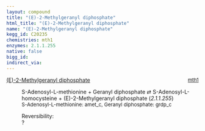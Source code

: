 ```yaml
---
layout: compound
title: "(E)-2-Methylgeranyl diphosphate"
html_title: "(E)-2-Methylgeranyl diphosphate"
name: "(E)-2-Methylgeranyl diphosphate"
kegg_id: C20235
chemistries: mth1
enzymes: 2.1.1.255
native: false
bigg_id: 
indirect_via: 
---
```

<dl><dt class='rs-product'><a href='/compounds/C20235' class='link-dark' data-bs-toggle='tooltip' data-bs-html='true' data-bs-title='KEGG: C20235'>(E)-2-Methylgeranyl diphosphate</a><span style='float: right; max-width: 40%'><a href='/chemistries/mth1' class='link-dark opacity-50' style='font-size: small; word-wrap: anywhere;'>mth1</a></span></dt><dd><p>S-Adenosyl-L-methionine + Geranyl diphosphate &#8644; S-Adenosyl-L-homocysteine + (E)-2-Methylgeranyl diphosphate (<i>2.1.1.255</i>)<br /><span style='font-size: small;'><span data-bs-toggle='tooltip' data-bs-html='true' data-bs-title='KEGG: C00019'>S-Adenosyl-L-methionine</span>: amet_c, <span data-bs-toggle='tooltip' data-bs-html='true' data-bs-title='KEGG: C00341'>Geranyl diphosphate</span>: grdp_c</span><br /><div class="reversibility_info">Reversibility: <div class="progress"><div class="progress-bar bg-light" role="progressbar" style="width: 100%" aria-valuenow="0" aria-valuemin="0" aria-valuemax="100"></div></div><span>?</span><div class="progress"><div class="progress-bar bg-light" role="progressbar" style="width: 100%" aria-valuenow="0" aria-valuemin="0" aria-valuemax="10"></div></div></div></p><dl></dl></dd></dl>